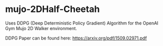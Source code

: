 # mujo-2DHalf-Cheetah

Uses DDPG (Deep Deterministic Policy Gradient) Algorithm for the OpenAI Gym Mujo 2D Walker environment.

DDPG Paper can be found here: https://arxiv.org/pdf/1509.02971.pdf
